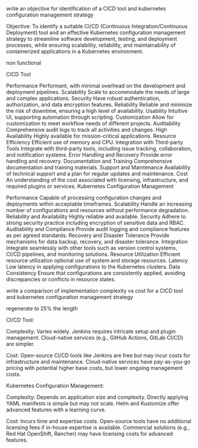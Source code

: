 write an objective for identification of a CICD tool and kubernetes configuration management strategy

Objective: To identify a suitable CI/CD (Continuous Integration/Continuous Deployment) tool and an effective Kubernetes configuration management strategy to streamline software development, testing, and deployment processes, while ensuring scalability, reliability, and maintainability of containerized applications in a Kubernetes environment.


non functional

CICD Tool

Performance Performant, with minimal overhead on the development and deployment pipelines.
Scalability Scale to accommodate the needs of large and complex applications.
Security Have robust authentication, authorization, and data encryption features.
Reliability Reliable and minimize the risk of downtime, ensuring a high level of availability.
Usability Intuitive UI, supporting automation through scripting.
Customization Allow for customization to meet workflow needs of different projects.
Auditability Comprehensive audit logs to track all activities and changes.
High Availability Highly available for mission-critical applications.
Resource Efficiency Efficient use of memory and CPU.
Integration with Third-party Tools Integrate with third-party tools, including issue tracking, collaboration, and notification systems.
Error Handling and Recovery Provide error handling and recovery.
Documentation and Training Comprehensive documentation and training materials.
Support and Maintenance Availability of technical support and a plan for regular updates and maintenance.
Cost An understanding of the cost associated with licensing, infrastructure, and required plugins or services.
Kubernetes Configuration Management

Performance Capable of processing configuration changes and deployments within acceptable timeframes.
Scalability Handle an increasing number of configurations and resources without performance degradation.
Reliability and Availability Highly reliable and available.
Security Adhere to strong security practice including encryption of sensitive data and RBAC.
Auditability and Compliance Provide audit logging and compliance features as per agreed standards.
Recovery and Disaster Tolerance Provide mechanisms for data backup, recovery, and disaster tolerance.
Integration Integrate seamlessly with other tools such as version control systems, CI/CD pipelines, and monitoring solutions.
Resource Utilization Efficient resource utilization optional use of system and storage resources.
Latency Low latency in applying configurations to the Kubernetes clusters.
Data Consistency Ensure that configurations are consistently applied, avoiding discrepancies or conflicts in resource states.


write a comparison of implementation complexity vs cost for a CICD tool and kubernetes configuration management strategy

regenerate to 25% the length

CI/CD Tool:

Complexity: Varies widely. Jenkins requires intricate setup and plugin management. Cloud-native services (e.g., GitHub Actions, GitLab CI/CD) are simpler.

Cost: Open-source CI/CD tools like Jenkins are free but may incur costs for infrastructure and maintenance. Cloud-native services have pay-as-you-go pricing with potential higher base costs, but lower ongoing management costs.

Kubernetes Configuration Management:

Complexity: Depends on application size and complexity. Directly applying YAML manifests is simple but may not scale. Helm and Kustomize offer advanced features with a learning curve.

Cost: Incurs time and expertise costs. Open-source tools have no additional licensing fees if in-house expertise is available. Commercial solutions (e.g., Red Hat OpenShift, Rancher) may have licensing costs for advanced features.
